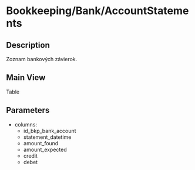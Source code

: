 # Bookkeeping/Bank/AccountStatements

## Description

Zoznam bankových závierok.

## Main View

Table

## Parameters

* columns:
  * id_bkp_bank_account
  * statement_datetime
  * amount_found
  * amount_expected
  * credit
  * debet

